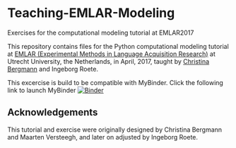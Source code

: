 # Teaching-EMLAR-Modeling
Exercises for the computational modeling tutorial at EMLAR2017


This repository contains files for the Python computational modeling tutorial at [EMLAR (Experimental Methods in Language Acquisition Research)](http://emlar.wp.hum.uu.nl/) at Utrecht University, the Netherlands, in April, 2017, taught by [Christina Bergmann](https://sites.google.com/site/chbergma/) and Ingeborg Roete.

   
This excercise is build to be compatible with MyBinder. Click the following link to launch MyBinder 
[![Binder](http://mybinder.org/badge.svg)](http://mybinder.org:/repo/ingeborgr/teaching-emlar-modeling)


## Acknowledgements

This tutorial and exercise were originally designed by Christina Bergmann and Maarten Versteegh, and later on adjusted by Ingeborg Roete.


